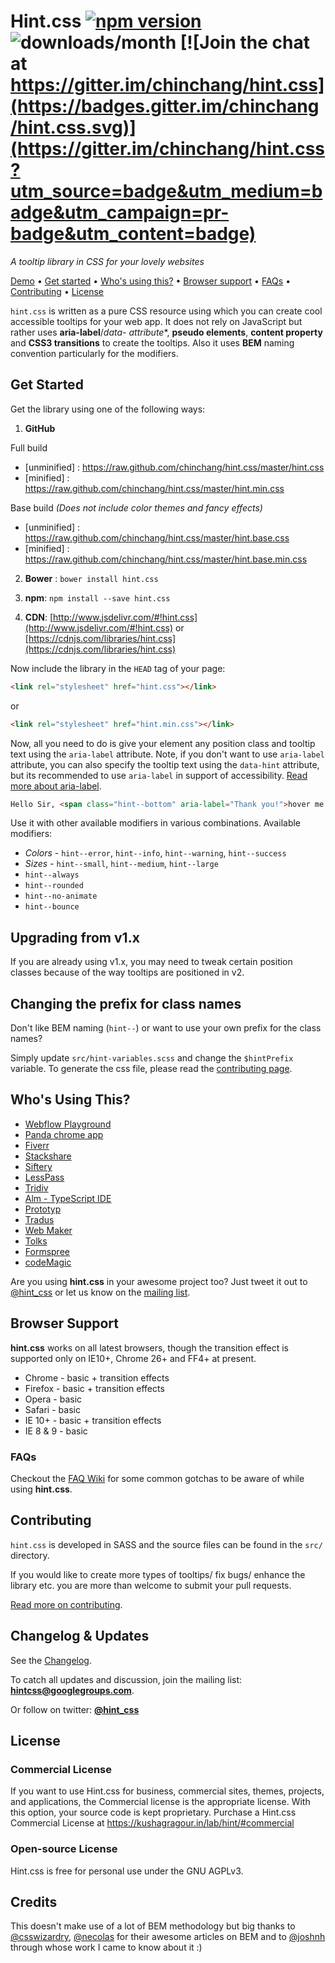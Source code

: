 # Hint.css [![npm version](https://badge.fury.io/js/hint.css.svg)](https://badge.fury.io/js/hint.css) ![downloads/month](https://img.shields.io/npm/dm/hint.css.svg) [![Join the chat at https://gitter.im/chinchang/hint.css](https://badges.gitter.im/chinchang/hint.css.svg)](https://gitter.im/chinchang/hint.css?utm_source=badge&utm_medium=badge&utm_campaign=pr-badge&utm_content=badge)
*A tooltip library in CSS for your lovely websites*

[Demo](https://kushagragour.in/lab/hint/) • [Get started](#get-started) • [Who's using this?](#whos-using-this) • [Browser support](#browser-support) • [FAQs](#faqs) • [Contributing](#contributing) • [License](#license)

`hint.css` is written as a pure CSS resource using which you can create cool accessible tooltips for your web app. It does not rely on JavaScript but rather uses **aria-label**/**data-* attribute**, **pseudo elements**, **content property** and **CSS3 transitions** to create the tooltips. Also it uses **BEM** naming convention particularly for the modifiers.

## Get Started

Get the library using one of the following ways:

1. **GitHub**

 Full build
 - [unminified] : https://raw.github.com/chinchang/hint.css/master/hint.css
 - [minified] : https://raw.github.com/chinchang/hint.css/master/hint.min.css

 Base build *(Does not include color themes and fancy effects)*
 - [unminified] : https://raw.github.com/chinchang/hint.css/master/hint.base.css
 - [minified] : https://raw.github.com/chinchang/hint.css/master/hint.base.min.css

2. **Bower** : `bower install hint.css`

3. **npm**: `npm install --save hint.css`

4. **CDN**: [http://www.jsdelivr.com/#!hint.css](http://www.jsdelivr.com/#!hint.css) or [https://cdnjs.com/libraries/hint.css](https://cdnjs.com/libraries/hint.css)

Now include the library in the ``HEAD`` tag of your page:

```html
<link rel="stylesheet" href="hint.css"></link>
```
or

```html
<link rel="stylesheet" href="hint.min.css"></link>
```

Now, all you need to do is give your element any position class and tooltip text using the `aria-label` attribute.
Note, if you don't want to use `aria-label` attribute, you can also specify the tooltip text using the `data-hint` attribute, but its recommended to use `aria-label` in support of accessibility. [Read more about aria-label](https://webaccessibility.withgoogle.com/unit?unit=6&lesson=10).


```html
Hello Sir, <span class="hint--bottom" aria-label="Thank you!">hover me.</span>
```

Use it with other available modifiers in various combinations. Available modifiers:
- *Colors* - `hint--error`, `hint--info`, `hint--warning`, `hint--success`
- *Sizes* - `hint--small`, `hint--medium`, `hint--large`
- `hint--always`
- `hint--rounded`
- `hint--no-animate`
- `hint--bounce`

## Upgrading from v1.x

If you are already using v1.x, you may need to tweak certain position classes because of the way tooltips are positioned in v2.

## Changing the prefix for class names

Don't like BEM naming (`hint--`) or want to use your own prefix for the class names?

Simply update `src/hint-variables.scss` and change the `$hintPrefix` variable.
To generate the css file, please read the [contributing page](./CONTRIBUTING.md).

## Who's Using This?
- [Webflow Playground](http://playground.webflow.com/)
- [Panda chrome app](http://usepanda.com/)
- [Fiverr](https://www.fiverr.com/)
- [Stackshare](http://stackshare.io/)
- [Siftery](https://siftery.com/)
- [LessPass](https://lesspass.com/#/)
- [Tridiv](http://tridiv.com/)
- [Alm - TypeScript IDE](http://alm.tools/)
- [Prototyp](http://prototyp.in/)
- [Tradus](http://tradus.com/)
- [Web Maker](https://webmakerapp.com)
- [Tolks](https://tolks.io)
- [Formspree](http://formspree.io/)
- [codeMagic](http://codemagic.gr/)

Are you using **hint.css** in your awesome project too? Just tweet it out to [@hint_css](https://twitter.com/hint_css) or let us know on the [mailing list](mailto:hintcss@googlegroups.com).

## Browser Support
**hint.css** works on all latest browsers, though the transition effect is supported only on IE10+, Chrome 26+ and FF4+ at present.

- Chrome - basic + transition effects
- Firefox - basic + transition effects
- Opera - basic
- Safari - basic
- IE 10+ - basic + transition effects
- IE 8 & 9 - basic

### FAQs

Checkout the [FAQ Wiki](https://github.com/chinchang/hint.css/wiki/Frequently-Asked-Questions) for some common gotchas to be aware of while using **hint.css**.

## Contributing
`hint.css` is developed in SASS and the source files can be found in the `src/` directory.

If you would like to create more types of tooltips/ fix bugs/ enhance the library etc. you are more than welcome to submit your pull requests.

[Read more on contributing](./CONTRIBUTING.md).

## Changelog & Updates
See the [Changelog](https://github.com/chinchang/hint.css/wiki/Changelog).

To catch all updates and discussion, join the mailing list: [**hintcss@googlegroups.com**](https://groups.google.com/forum/?fromgroups=#!forum/hintcss).

Or follow on twitter: [**@hint_css**](https://twitter.com/hint_css)

## License

### Commercial License

If you want to use Hint.css for business, commercial sites, themes, projects, and applications, the Commercial license is the appropriate license. With this option, your source code is kept proprietary. Purchase a Hint.css Commercial License at https://kushagragour.in/lab/hint/#commercial

### Open-source License

Hint.css is free for personal use under the GNU AGPLv3.

## Credits
This doesn't make use of a lot of BEM methodology but big thanks to [@csswizardry](https://twitter.com/csswizardry), [@necolas](https://twitter.com/necolas) for their awesome articles on BEM and to [@joshnh](https://twitter.com/_joshnh) through whose work I came to know about it :)
